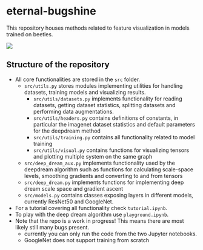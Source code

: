 # eternal-bugshine

This repository houses methods related to feature visualization in models trained on beetles.

![](front_page/achenium_humile_0189_0_model_layers_layer3_4_num_iters_30_lr_0.1_smooth_coef_0_compressed.gif)

## Structure of the repository

- All core functionalities are stored in the `src` folder. 
  - `src/utils.py` stores modules implementing utilities for handling datasets, training models and visualizing results.
    - `src/utils/datasets.py` implements functionality for reading datasets, getting dataset statistics, splitting datasets and performing data augmentations.
    - `src/utils/headers.py` contains definitions of constants, in particular the imagenet dataset statistics and default parameters for the deepdream method
    - `src/utils/training.py` contains all functionality related to model training
    - `src/utils/visual.py` contains functions for visualizing tensors and plotting multiple system on the same graph
  - `src/deep_dream_aux.py` implements functionality used by the deepdream algorithm such as functions for calculating scale-space levels, smoothing gradients and converting to and from tensors
  - `src/deep_dream.py` implements functions for implementing deep dream scale space and gradient ascent
  - `src/models.py` contains classes exposing layers in different models, currently ResNet50 and GoogleNet.
- For a tutorial covering all functionality check `tutorial.ipynb`.
- To play with the deep dream algorithm use `playground.ipynb`.
- Note that the repo is a work in progress! This means there are most likely still many bugs present. 
  - currently you can only run the code from the two Jupyter notebooks.
  - GoogleNet does not support training from scratch
